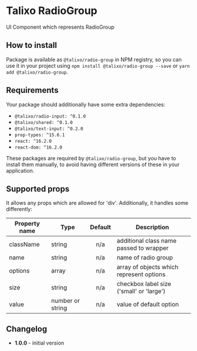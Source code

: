 # Talixo RadioGroup

UI Component which represents RadioGroup

## How to install

Package is available as `@talixo/radio-group` in NPM registry, so you can use it in your project
using `npm install @talixo/radio-group --save` or `yarn add @talixo/radio-group`.

## Requirements

Your package should additionally have some extra dependencies:

- `@talixo/radio-input: ^0.1.0`
- `@talixo/shared: ^0.1.0`
- `@talixo/text-input: ^0.2.0`
- `prop-types: ^15.6.1`
- `react: ^16.2.0`
- `react-dom: ^16.2.0`

These packages are required by `@talixo/radio-group`, but you have to install them manually,
to avoid having different versions of these in your application.

## Supported props

It allows any props which are allowed for 'div'. Additionally, it handles some differently:

Property name | Type      | Default | Description                    
--------------|-----------|:-------:|--------------------------------
className     | string    | n/a     | additional class name passed to wrapper
name          | string    | n/a     | name of radio group
options       | array     | n/a     | array of objects which represent options
size          | string    | n/a     | checkbox label size ('small' or 'large')
value         | number or string | n/a   | value of default option

## Changelog

- **1.0.0** - initial version
